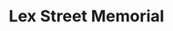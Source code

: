 ---
pid: ch1095
title: Lex Street Memorial
location_transcription: Mill Creek Area/ Blackwell Homes/ Lex St.
coordinates: "[-75.211822651321, 39.968569184289]"
zipcode: '19143'
gen_neighborhood: West Philadelphia
neighborhood: University City
outside_phl: 
age: 
age_range: 
instagram: 
image_file_name: ch_1095.jpg
proposal_transcription: It’s been 17 years since the Lex St tragedy and it’s well
  over due for some type of recognition for the victims and their families.  Every
  year the media speaks on how there are new homes and show pictures of the old homes
  but speak little to nothing on how it came about and how it effected people.  The
  7 young men that loss their lives that night of Dec. 28th 2000 were more than just
  of that of Lex St and the city should acknowledge that.  A wall was made before
  the homes were blown away to honor and show respect to the young men that passed
  away to give their families something to remind them and assure them that their
  lives matter and they will forever be remembered for more than just Lex St. A memorial
  can the wall should be giving to the victims and their families.
topic: African Americans,Family,Neighborhoods,Violence
topic_summary: 0, 0, 0, 0
type: Mural,Memorial
keywords_other: Lex Street, Lex Street Massacre
credit: "#Lexstreet"
image_labels: The Lex Street Memorial
twitter: 
facebook: 
permalink: "/monuments/ch1095/"
layout: item-page
---